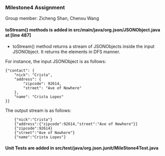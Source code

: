 ### Milestone4 Assignment

Group member: Zicheng Shan, Chenxu Wang

#### toStream() methods is added in src/main/java/org.json/JSONObject.java at [line 487]
* toStream() method returns a stream of JSONObjects inside the input JSONObject. It returns the elements in DFS manner.

For instance, the input JSONObject is as follows:
```
{"contact": {
    "nick": "Crista",
    "address": {
        "zipcode": 92614,
        "street": "Ave of Nowhere"
    },
    "name": "Crista Lopes"
}}
```
The output stream is as follows:
```{"contact":{"nick":"Crista","address":{"zipcode":92614,"street":"Ave of Nowhere"},"name":"Crista Lopes"}}
    {"nick":"Crista"}
    {"address":{"zipcode":92614,"street":"Ave of Nowhere"}}
    {"zipcode":92614}
    {"street":"Ave of Nowhere"}
    {"name":"Crista Lopes"}
```
#### Unit Tests are added in src/test/java/org.json.junit/MileStone4Test.java